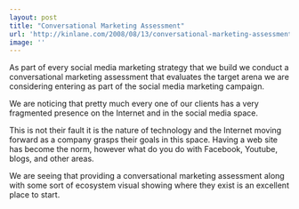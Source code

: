 ```yaml
---
layout: post
title: "Conversational Marketing Assessment"
url: 'http://kinlane.com/2008/08/13/conversational-marketing-assessment/'
image: ''
---
```


As part of every social media marketing strategy that we build we conduct a conversational marketing assessment that evaluates the target arena we are considering entering as part of the social media marketing campaign.

We are noticing that pretty much every one of our clients has a very fragmented presence on the Internet and in the social media space.

This is not their fault it is the nature of technology and the Internet moving forward as a company grasps their goals in this space. Having a web site has become the norm, however what do you do with Facebook, Youtube, blogs, and other areas.

We are seeing that providing a conversational marketing assessment along with some sort of ecosystem visual showing where they exist is an excellent place to start.